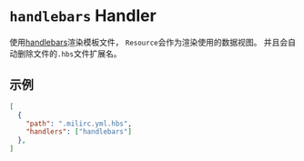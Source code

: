 # `handlebars` Handler


使用[handlebars](https://handlebarsjs.com/)渲染模板文件，
`Resource`会作为渲染使用的数据视图。
并且会自动删除文件的`.hbs`文件扩展名。


## 示例

```json
[
  {
    "path": ".milirc.yml.hbs",
    "handlers": ["handlebars"]
  },
]
```
